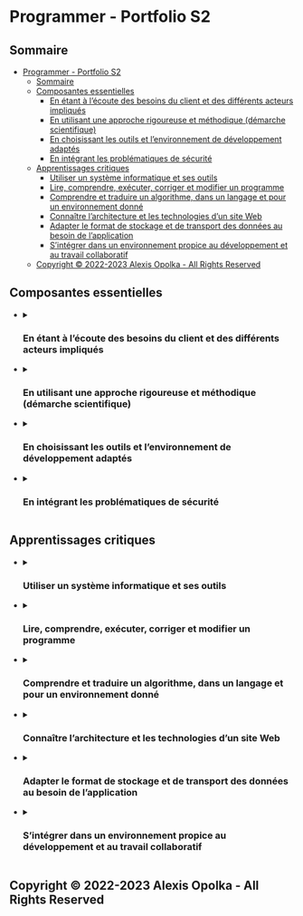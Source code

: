 # Programmer - Portfolio S2

<style>

img + em {
  text-align: center;
}

</style>

## Sommaire

- [Programmer - Portfolio S2](#programmer---portfolio-s2)
  - [Sommaire](#sommaire)
  - [Composantes essentielles](#composantes-essentielles)
    - [En étant à l’écoute des besoins du client et des différents acteurs impliqués](#en-étant-à-lécoute-des-besoins-du-client-et-des-différents-acteurs-impliqués)
    - [En utilisant une approche rigoureuse et méthodique (démarche scientifique)](#en-utilisant-une-approche-rigoureuse-et-méthodique-démarche-scientifique)
    - [En choisissant les outils et l’environnement de développement adaptés](#en-choisissant-les-outils-et-lenvironnement-de-développement-adaptés)
    - [En intégrant les problématiques de sécurité](#en-intégrant-les-problématiques-de-sécurité)
  - [Apprentissages critiques](#apprentissages-critiques)
    - [Utiliser un système informatique et ses outils](#utiliser-un-système-informatique-et-ses-outils)
    - [Lire, comprendre, exécuter, corriger et modifier un programme](#lire-comprendre-exécuter-corriger-et-modifier-un-programme)
    - [Comprendre et traduire un algorithme, dans un langage et pour un environnement donné](#comprendre-et-traduire-un-algorithme-dans-un-langage-et-pour-un-environnement-donné)
    - [Connaître l’architecture et les technologies d’un site Web](#connaître-larchitecture-et-les-technologies-dun-site-web)
    - [Adapter le format de stockage et de transport des données au besoin de l’application](#adapter-le-format-de-stockage-et-de-transport-des-données-au-besoin-de-lapplication)
    - [S’intégrer dans un environnement propice au développement et au travail collaboratif](#sintégrer-dans-un-environnement-propice-au-développement-et-au-travail-collaboratif)
  - [Copyright © 2022-2023 Alexis Opolka - All Rights Reserved](#copyright--2022-2023-alexis-opolka---all-rights-reserved)

<div class="page" />

## Composantes essentielles

- <details>
  <summary>

  ### En étant à l’écoute des besoins du client et des différents acteurs impliqués

  </summary>

  Être à l'écoute des besoins de différents acteurs, qu'ils soient un client,
  une équipe interne ou externe, revient à être capable de s'adapter au niveau
  de dialogue nécessaire en fonction de l'interlocuteur.  
  C'est aussi avoir une structure de projet permettant d'obtenir des retours de la part
  des différents acteurs au moment le plus propice.

  En informatique, la structure de projet préférée, tout du moins à la date d'écriture
  de ce portfolio, est la structure Agile.  
  La méthode Agile comporte des avantages pour les projets nécessitant des itérations
  plutôt "rapides" et des retours de différents acteurs tout au long du développement
  et non à une étape précise.

  J'ai pu et dû, tout naturellement, être à l'écoute des besoins d'un ou plusieurs
  clients lors de différents projets dans différents cadres qu'ils soient universitaire
  ou professionnel.

  - Dans le cadre de la SAE-23, je me suis retrouvé à travailler en binôme, binôme qui
    est devenu, ce que je pourrais considérer, mon client interne au projet, et j'avais
    comme client externe les spécificités et le cahier des charges de la SAE, donc le département R&T
    de l'IUT de Béziers.

    Aspirant ingénieur DevOps, j'ai naturellement adopté une posture Agile sur le projet et j'ai itéré
    un certain nombre de fois en prenant en compte les besoins et les spécificités de chaque
    acteur en vérifiant bien que mon travail soit capable de venir s'intégrer au travail effectué
    par mon binôme.

    Plusieurs outils m'ont permis d'arriver à ses fins, tels que Discord ou encore GitHub.

    > **Note**:  
    > Chaque outil à ses forte et ses points négatifs, GitHub m'a permit de discuter
    > de problèmes sur des commits ou des Pull Requests où la discussion est liée au code.
    >
    > Discord a plus été utilisé afin d'avoir un service de messagerie instantanée permettant
    > d'échanger rapidement sur des points qui ne sont pas forcément directement liés au code.

  - Dans le cadre de la SAE-24, j'ai travaillé sur un projet lié au festival du fantastique
    de Béziers (FFB). Le projet était répartit en deux équipes de deux personnes.

    Je me suis alors retrouvé avec trois acteurs distincts:

    - L'IUT de Béziers

      J'ai eu comme client l'IUT car le projet, s'il se voit être mis en oeuvre,
      sera partie intégrante de l'évènement représentant l'IUT (i.e. Festival du Fantastique de Béziers).

      Ce client a des besoins tout spécifiques comme le matériel utilisé, la capacité du projet
      à venir s'intégrer de la manière la plus fluide possible dans un système déjà complexe.  
      En plus de cela, vient s'ajouter la question de faisabilité et de viabilité car l'on parle
      d'une institution du domaine publique et les délais de développement sont très courts avant
      que le projet ne soit considéré comme non viable.

      J'ai, tout au long de la SAE, communiqué avec l'IUT par le biais du directeur de l'IUT de Béziers ou de la directrice
      administrative des services administratifs, financiers et techniques afin d'itérer sur l'idée du projet
      et de son fonctionnement ainsi que sur les questions de logistique ou autres pouvant venir perturber l'organisation
      du Festival.

      J'ai principalement échangé à l'oral et par mail via le service mail Zimbra.

    - Le département R&T de l'IUT de Béziers

      J'ai eu comme client primaire le département R&T car avant d'être un projet pour le FFB, c'était
      un projet ayant vocation à être noté dans le cade de mes études et certaines contraintes ont du
      être respectées au risque d'être hors sujet et de ne pas respecter le travail à effectuer.

      J'ai, à nouveau, beaucoup échangé à l'oral de par le besoin d'accorder la SAE et le FFB lors des premiers
      jours du projet où mon équipe n'était pas la seule à avoir ce besoin et le professeur en charge de la
      supervision ne pouvait donc se permettre, en termes de disponibilité, de regarder ses mails à interval assez régulier
      pour en faire un moyen de communication pertinant lors de requêtes ayant un caractère important.  

    - L'autre équipe en binôme

      Travaillant sur un même système mais sur un sous-sytème différent, il a été primordial de trouver un moyen
      de s'accorder entre les binômes que ce soit à un niveau technique, en termes d'I/O, ou plus sur l'idée générale
      et de la vision de chacun sur la manière dont on devait procéder.  

      J'ai eu l'accord et ai utilisé des GitHub Projects au sein de l'organisation [IUT-Beziers](https://github.com/IUT-Beziers/)
      sur GitHub qui sont liés au [dépôt GitHub](https://github.com/IUT-Beziers/ffb-rfid/) et m'ont permit, ainsi qu'aux autres,
      de travailler de manière collaborative tout en restant à l'écoute des besoins de chacun.

  Je suis aussi confronté au besoin d'être à l'écoute de différents acteurs lorsque je contribue à des projets open-source sur GitHub
  tels que la [documentation officielle GitHub](https://github.com/github/docs/) où un résumé de ma contribution est disponible [ici](https://github.com/search?q=repo%3Agithub%2Fdocs+alexis-opolka&type=issues).

  Tout ceci me faisant dire, et penser, de ma capacité à communiquer avec différents acteurs d'un projet en adaptant mon discours en fonction
  de mon interlocuteur dans un milieu professionnel.

  > **Note**:  
  > [Remonter au sommaire](#sommaire)

  </details>  <div class="page" />
- <details>
  <summary>

  ### En utilisant une approche rigoureuse et méthodique (démarche scientifique)

  </summary>

  Afin de pouvoir développer, ou toute autre tâche nécessitant
  de la méthodologie et une démarche scientifique, il est important
  d'aborder le problème de manière rigoureuse et méthodique.  
  C'est à dire d'être capable de découper un problème en sous-problèmes
  et ainsi résoudre un sous-problème à la fois.

  - Dans le cadre de la SAE-21, j'ai dû développer un réseau
    pour une entreprise, en prenant en compte les besoins
    de l'entreprise, une DMZ, le réseau FAI et des sites distants.

    Afin de s'assurer de ne pas perdre le fil de la conception,
    j'ai créé un schéma réseau avant de commencer le montage réseau
    sur Cisco Packet Tracer.

    <div style="text-align: center; color: rgb(180, 180, 180)">

    ![sae21-schema-reseau](../../sae-21/src/img/schema-reseau.drawio.svg)
    <span style="border-bottom: 1.5px solid rgb(180, 180, 180);"> *Schéma réseaux fait lors de la SAE-21* </span>

    </div>

    Ayant déjà préparé le schéma réseau et les accès de chacuns (par Groupes),
    j'ai pu commencer le montage, et par la suite, faire les tests
    me permettant de valider ou non, le bon fonctionnment de mon réseau.

    Cependant, avoir seulement une approche rigoureuse et méthodique ne suffit pas à
    résoudre une multitude de problèmes et d'issues qui peuvent apparaître lors de toutes tâches.

    Dans le cas de la SAE-21 et de Cisco Packet Tracer, je me suis vu confronté
    à des limitations propres à l'outil, qui m'ont obligé à revoir
    mon schéma réseau de manière incrémentale et itérative afin
    d'obtenir un réseau fonctionnel. Cela comprenant, mais n'en est pas limité,
    à l'incapacité de faire un DNS relay, l'impossibilité de sniffer tous les
    paquets passant sur un lien sans être dans le mode simulation, etc.

  > **Note**:  
  > [remonter au sommaire](#sommaire)

  </details> <div class="page" />
- <details>
  <summary>

  ### En choisissant les outils et l’environnement de développement adaptés

  </summary>

  Choisir des outils et un environnement de développement adapté à un
  projet ou à un cadre, n'est pas chose facile car cela requiert une connaissance
  des outils et des environnements, en plus d'avoir un recul et un regard
  critique sur chaque solution possible.

  De part mon expérience, j'ai pu apprendre à utiliser de nombreux
  outils et environnements de développement.

  Dans le cadre étudiant, du BUT R&T, j'ai pu utiliser des outils
  et des environnements de développement tels que [GitHub](https://github.com), [Visual Studio Code](https://code.visualstudio.com),
  [Visual Studio](https://visualstudio.microsoft.com), [GitKraken](https://gitkraken.com) ou d'autres encore.

  - Dans le cadre de la SAE-23, vu que j'ai dû développer une application web contenant une API en TypeScript et NextJS, j'ai utilisé:

    - GitHub pour stocker le code source en ligne
    - GitHub Projects pour gérer les tâches à effectuer
    - Visual Studio Code en tant qu'IDE
    - GitKraken et Git pour contrôler les versions du code source

      > **Note**:  
      > GitKraken est une interface graphique pour Git
      > qui, d'après moi, permet dans certaines situations
      > de mieux comprendre les conflits et de les résoudre.  
      > Leur Git Graph est l'un des plus notables de GitKraken.

    - Docker pour build et lancer l'application construite
    - Postman pour développer et tester l'API
    - ESLint pour vérifier la syntaxe du code source

  - Dans le cadre de la SAE-24 et du projet pour le
    Festival du Fantastique de Béziers, j'ai utilisé:

    - les GitHub Projects liés au [dépôt GitHub](https://github.com/IUT-Beziers/ffb-rfid/)
      permettant ainsi la capacité du projet à survivre la SAE ainsi
      que la tracabilité des efforts menés dans le cas que ce n'était
      pas qu'un simple projet fait durant les études avec le seul
      objectif d'accomplir la tâche donnée par un professeur mais
      c'était / et l'est un projet avec l'objectif d'être mis en place
      lors d'un évenement organisé par l'IUT.

  - Dans le cadre de la SAE-12, j'ai du utiliser VS Code et GitHub car
    ils étaient de facto à utiliser durant la SAE.

    Ceci dit, ce n'était pas une mauvaise chose car VS Code, grâce à sa modularité,
    permet à chacun d'avoir un éditeur de texte / IDE personnalisé en fonction de
    ses besoins et de ses envies. Quant à GitHub, cet un environnement qui permet
    de travailler de manière collaborative sur la base de dépôts utilisant la technologie
    [Git](https://git-scm.org) pour la gestion de versions.

  - Dans d'autres cadres et dans d'autres projets, j'ai pu utiliser
    beaucoup d'autres outils et environnements de développement
    tel que [GitLab](https://gitlab.com), [BitBucket](https://bitbucket.org), [AWS](https://aws.amazon.com), [GCP](https://console.cloud.google.com), [Azure DevOps](https://dev.azure.com), etc.

  Ce qui m'a permis d'apprendre les fonctionnalités de base de
  ces outils et environnements de développement, mais aussi
  de me sentir à l'aise avec l'idée d'être confronté à un nouvel
  outil, que ce soit dans le cadre universitaire, personnel ou encore
  professionnel.

  > **Note**:  
  > [remonter au sommaire](#sommaire)

  </details> <div class="page"/>
- <details>
  <summary>

  ### En intégrant les problématiques de sécurité

  </summary>

  La sécurité est un élément essentiel dans le développement d'une
  application, qu'elle soit interne ou externe.

  - Dans le cadre de la SAE-23, j'ai dû développer une application web
    qui permettait de gérer et de suivre les données récoltées par
    les Banzaii. Il était donc important d'avoir une gestion des
    comptes utilisateurs et de leurs permissions.

    A cela, s'ajoute le système d'authentification qui ne doit pas
    transmettre les données de l'utilisateur, notamment le mot de passe,
    en clair. Et encore d'autres problématiques de sécurité liées à l'accès de l'API, à l'accès des pages, etc.

    J'ai donc dû mettre en place un système d'authentification et de
    double authentification prenant en compte les problématiques de
    sécurité qu'une application unipage peut avoir.

    J'ai aussi dû mettre en place une gestion des droits d'accès
    et d'affichages de certains éléments de l'application.

    Qui, dans le cas de la SAE-23 et du fait que ce soit une
    application démonstrative, n'est pas complètement poussée
    notamment dû au court lapse de temps donné entre le début
    du projet et son rendu, ne me permettant pas, ainsi qu'à
    mon binôme, d'obtenir un résultat convenable ainsi que la
    prise en compte et la mise en place de solutions pour
    différents problèmes qu'ils soient techniques, sécuritaires
    ou autres.

  - Dans le cadre de la SAE-23 et de la SAE-24, j'ai sécurisé le dépôt GitHub en protégeant
    la branche principale, dite de production ou stable, en empêchant toutes personnes
    non autorisées à push des changements directement sur celle-ci sans passer par une Pull Request (PR).  
    En ajoutant à cela l'obligation d'obtenir une revue (ou `review` en Anglais) lors des PR sans quoi,
    l'on ne peut pas la merge, on crée un système de procédés possiblement plus lent mais où des risques
    de fuite de tokens ou d'informations sensible sont attenués.

  > **Note**:  
  > [remonter au sommaire](#sommaire)

  </details> <div class="page"/>

## Apprentissages critiques

- <details>
  <summary>

  ### Utiliser un système informatique et ses outils

  </summary>

  Un système informatique peut prendre de multiples formes, surtout
  de nos jours où l'envie est à l'intégration de services.  
  Un IDE peut être considéré comme un système informatique tout comme
  un site web.

  - Dans le cadre de la SAE-16 et la SAE-25 (Portfolio), j'ai eu à utiliser
    et à manipuler le site Moodle (accès à la modification restreint sur mon Portfolio),
    j'ai pu alors forcer une certaine langue, un thème, des blocs d'affichages, modifier
    les inscriptions au "cours" comprenant le début de l'inscription ainsi que sa fin.

    <div style="text-align: center; color: rgb(180, 180, 180)">

    ![inscriptions-portfolio](./src/moodle-inscriptions.png)
    <span style="border-bottom: 1.5px solid rgb(180, 180, 180);">
      *Inscription Moodle modifiée pour l'utilisateur alexis-opolka*
    </span>
    </div>

    Après quelques modifications, la page du portfolio ressemble à ça:

    <div style="text-align: center; color: rgb(180, 180, 180)">

    ![theme-portfolio](./src/theme-moodle.png)
    <span style="border-bottom: 1.5px solid rgb(180, 180, 180);">
      *Nouveau thème du Portfolio Moodle*
    </span>
    </div>

  - Dans le cadre de mes projets et de mes cours, comprenant mais
    ne se limitant pas, à la SAE-12, la SAE-23, la SAE-24, la SAE-21,
    la SAE-14 etc. j'ai utilisé [VS Code](https://code.visualstudio.com/)
    comme IDE.

    Depuis la mise à jour de Février 2023, la notion de [profile](https://code.visualstudio.com/updates/v1_76#_profiles)
    a enfin été implémentée et publiée dans la branche stable du logiciel (C'était une fonctionnalité en discussion depuis
    plus de deux ans).  
    Un `profile` nous permet de configurer les paramètres associés à l'état de VS Code incluant les thèmes, les extensions
    et les configurations, on peut les exporter, les enregistrer dans un `workspace`, les synchroniser entre les clients
    VS Code d'un même compte (avec la synchronisation des paramètres), etc.  

    > **Note**:  
    > Pour plus d'informations concernant les `profiles` de VS Code,
    > je vous redirige vers la [documentation](https://code.visualstudio.com/docs/editor/profiles).

    J'utilise, à l'instant où j'écris ce portfolio, un profil que j'ai conçu spécialement pour de la rédaction MarkDown.

    <div style="text-align: center; color: rgb(180, 180, 180)">

    ![vs-code-profile](./src/vs-code-profiles.png)
    <span style="border-bottom: 1.5px solid rgb(180, 180, 180);">
      *Screenshot de VS Code lors de l'écriture du portfolio pour montrer l'utilisation des `profiles`.*
    </span>
    </div>

    Quand exporté, le code ressemble à cela:

    ```json
    {
      "name": "Markdown",
      "settings": "{\"settings\":\"{\\r\\n  \\\"hediet.vscode-drawio.resizeImages\\\": null\\r\\n}\"}",
      "keybindings": "{\"keybindings\":\"// Place your key bindings in this file to override the defaultsauto[]\\r\\n[\\r\\n  {\\r\\n    \\\"key\\\": \\\"ctrl+alt+e\\\",\\r\\n    \\\"command\\\": \\\"editor.action.toggleWordWrap\\\"\\r\\n  },\\r\\n  {\\r\\n    \\\"key\\\": \\\"alt+z\\\",\\r\\n    \\\"command\\\": \\\"-editor.action.toggleWordWrap\\\"\\r\\n  }\\r\\n]\",\"platform\":3}",
      "extensions": "[{\"identifier\":{\"id\":\"alexandrefpgoncalves.violet-dream\",\"uuid\":\"3f2f7e17-8f4f-47cd-9a73-2accb12befac\"},\"displayName\":\"Violet Dream\"},{\"identifier\":{\"id\":\"bierner.github-markdown-preview\",\"uuid\":\"9f5a5fc9-8b23-4484-85c4-1438b82d8634\"},\"displayName\":\"GitHub Markdown Preview\"},{\"identifier\":{\"id\":\"bierner.markdown-checkbox\",\"uuid\":\"b0db4123-c5d9-4f45-bd2e-70738ebbb304\"},\"displayName\":\"Markdown Checkboxes\"},{\"identifier\":{\"id\":\"bierner.markdown-emoji\",\"uuid\":\"f595c9c1-28b5-415e-a55f-2deb4a8c3abd\"},\"displayName\":\"Markdown Emoji\"},{\"identifier\":{\"id\":\"bierner.markdown-footnotes\",\"uuid\":\"8c379296-feca-4544-853d-f085a1fc638f\"},\"displayName\":\"Markdown Footnotes\"},{\"identifier\":{\"id\":\"bierner.markdown-mermaid\",\"uuid\":\"f8d0ffc4-66bb-4a9c-8149-ef8f043691a1\"},\"displayName\":\"Markdown Preview Mermaid Support\"},{\"identifier\":{\"id\":\"bierner.markdown-preview-github-styles\",\"uuid\":\"5cbdf58a-694a-4aba-af08-61d00842eb03\"},\"displayName\":\"Markdown Preview Github Styling\"},{\"identifier\":{\"id\":\"bierner.markdown-yaml-preamble\",\"uuid\":\"b872af63-f9e1-438e-9462-0315abe9d3aa\"},\"displayName\":\"Markdown yaml Preamble\"},{\"identifier\":{\"id\":\"davidanson.vscode-markdownlint\",\"uuid\":\"daf8b44d-8aae-4da2-80c5-1f770219f643\"},\"displayName\":\"markdownlint\"},{\"identifier\":{\"id\":\"dooez.alt-catppuccin-vsc\",\"uuid\":\"e5e65f10-7303-4fb8-8717-2fa83da6aff1\"},\"displayName\":\"Alt Catppuccin for VSCode\"},{\"identifier\":{\"id\":\"hediet.vscode-drawio\",\"uuid\":\"ea6a6046-2132-421f-a984-664909fcf0b8\"},\"displayName\":\"Draw.io Integration\"},{\"identifier\":{\"id\":\"shardulm94.trailing-spaces\",\"uuid\":\"6ad45f5a-09ec-44e5-b363-867ddc1ec674\"},\"displayName\":\"Trailing Spaces\"},{\"identifier\":{\"id\":\"stevensona.character-count\",\"uuid\":\"308ce1be-606b-4a79-8a1b-03f560320ce2\"},\"displayName\":\"Character Count\"},{\"identifier\":{\"id\":\"tomoki1207.pdf\",\"uuid\":\"4386e6f6-ec10-4463-9d23-c24278718947\"},\"displayName\":\"vscode-pdf\"},{\"identifier\":{\"id\":\"yzane.markdown-pdf\",\"uuid\":\"f015bc3c-a098-4245-8765-615e002e09ab\"},\"displayName\":\"Markdown PDF\"},{\"identifier\":{\"id\":\"yzhang.markdown-all-in-one\",\"uuid\":\"98790d67-10fa-497c-9113-f6c7489207b2\"},\"displayName\":\"Markdown All in One\"}]"
    }
    ```

    > **Note**:  
    > L'export ci-dessus omet les `UI-State` qui correspond à l'état de l'interface utilisateur.  
    > Mis à part cela, le JSON est complètement valide et peut être importé sans soucis dans une
    > instance VS Code en tant que profile.  
    >
    > Il faut tout de même noter que si l'ont veut exporter un profile dans un fichier, l'extension
    > utilisée est `.code-profile` et non `.json`.

    > **Note**:  
    > Vous pouvez retrouver l'export du profile sur ce [Gist GitHub](https://gist.github.com/alexis-opolka/69fe0012eacf15aa8b64f4d43a0e6971).

  - Dans le cadre de tous projet demandant un travail collaboratif, j'essaie de travailler avec des
    environnements de collaboration, en l'occurence pour les projets universitaires tels que les SAE
    j'utilise GitHub, principalement car c'est le seul outil collaboratif que mes pairs ont déjà utilisé.

    Pour des projets, j'utilise aussi bien des GitHub Projects autant sous forme d'un diagramme de Gantt,
    qu'un tableau ou d'une manière de ranger dans des cases bien précises les tâches (Boards View):

    <div style="text-align: center; color: rgb(180, 180, 180)">

    ![github-projects-table-view](./src/github-projects-table.png "Github Projects Table View")
    <span style="border-bottom: 1.5px solid rgb(180, 180, 180);">
      *GitHub Projects en format tableau*
    </span>
    </div>

    <div style="text-align: center; color: rgb(180, 180, 180)">

    ![github-projects-gannt-view](./src/github-projects-gantt.png "Github Projects Gantt View")
    <span style="border-bottom: 1.5px solid rgb(180, 180, 180);">
      *GitHub Projects en format diagramme de Gantt*
    </span>
    </div>

    <div style="text-align: center; color: rgb(180, 180, 180)">

    ![github-projects](./src/github-projects.png "Github Projects Board View")
    <span style="border-bottom: 1.5px solid rgb(180, 180, 180);">
      *GitHub Projects en format `board`*
    </span>
    </div>

    Mais il existe aussi les `issues` qui permettent de faire remonter des problèmes
    ou des tâches à faire.

    <div style="text-align: center; color: rgb(180, 180, 180)">

    ![github-issues](./src/github-issues.png "Github Issues View")
    <span style="border-bottom: 1.5px solid rgb(180, 180, 180);">
      *Screenshot d'une issue ouverte lors de la SAE-24 afin de
      savoir les rendus et nous permettre de nous situer.*
    </span>
    </div>

    Sans oublier les Pull Requests (PR) qui viennent accompagner les issues
    en proposant des changements. Les PR peuvent aussi contenir des discussions
    de changements mais cette fois-ci liés au code suggéré.

    <div style="text-align: center; color: rgb(180, 180, 180)">

    ![github-projects](./src/github-pr-1.png)
    <span style="border-bottom: 1.5px solid rgb(180, 180, 180);">
      *Screenshot montrant la page "d'accueil" d'une PR*
    </span>
    </div>
    <div style="text-align: center; color: rgb(180, 180, 180)">

    ![github-projects](./src/github-pr-2.png)
    <span style="border-bottom: 1.5px solid rgb(180, 180, 180);">
      *Screenshot montrant une résolution de problèmes au sein d'une PR*
    </span>
    </div>

    Que ce soit dans le cadre universitaire comme plus haut ou dans le cadre professionnel
    et personnel.

    <div style="text-align: center; color: rgb(180, 180, 180)">

    ![github-pr-on-github-docs](./src/github-pr-example.png)
    <span style="border-bottom: 1.5px solid rgb(180, 180, 180);">
      *Screenshot montrant un de mes échanges lors d'une PR chez [GitHub Docs](https://github.com/github/docs/)*
    </span>
    </div>

  </details> <div class="page" />
- <details>
  <summary>

  ### Lire, comprendre, exécuter, corriger et modifier un programme

  </summary>

  Quand on travaille en équipe, il est indispensable d'être capable de lire
  et comprendre le programme écrit par quelqu'un d'autre afin de l'exécuter
  et, si nécessaire, soit le corriger soit le modifier pour l'adapter à ses besoins.

  - Dans le cadre de la SAE-15, j'ai du travailler en binôme avec comme objectif de SAE
    le fait de récupérer des données provenant de l'OpenData de l'agglomération de Montpellier.

    Pour ce faire, la charge de travail avait été répartie entre nous deux et il s'est avéré
    être rapidement nécessaire d'être capable de comprendre la logique derrière le code de
    mon binôme afin de pouvoir l'aider à débugger sur sa partie ou au moment où j'importais
    son code et ses I/O dans mon code pour intégrer les deux parties.

  - Dans le cadre de la SAE-23, j'ai du créer à partir de presque rien un système d'authentification
    en TypeScript (TS) sur ReactJS et NextJS où j'avais comme support un exemple fait par [Jason Watmore](https://github.com/cornflourblue/next-js-13-mysql-registration-login-example)
    en JavaScript (JS) et la théorie derrière un système CRUD (Create, Read, Update, Delete).

    Il m'a fallu donc comprendre en plus de la logique derrière la programmation faite par Jason Watmore,
    ajouter une couche d'abstraction afin d'imaginer les interactions entre les acteurs du système et de
    la manière dont je pouvais l'implémenter dans mon cas particulier et en TS au lieu d'être en JS.

    Réussir à passer du code en JS à un schéma tel que celui-ci:

    ```mermaid
    ---
      title: Graph representing the interactions between each Component Holder of the Mon-Banzaii Project
    ---
    flowchart LR

        client(web client) --> | sends login data | middleWare(Middle Ware Client-Side)
        middleWare --> | sens API request | api(Authentication API)
        api --> | hash sensitive Data | apiMiddleWare(Middle Ware Server-Side)
        apiMiddleWare --> | sends hashed Data | api
        api --> | sends authentication response | client
    ```

  - Dans le cadre de la SAE-24, étant (implicitement) le chef de projet et (explicitement) le mainteneur
    du dépôt GitHub, j'étais en charge de toutes les revues de changement de code lors d'une PR.

    Il m'a alors été nécessaire de savoir comprendre et corriger le code proposé afin de m'assurer de
    ne pas casser la branche `main` (branche sensible à la casse). La plupart du temps, je n'ai pas eu
    besoin d'exécuter le code pour trouver des erreurs de logique ou des erreurs de programmation.

    <div style="text-align: center; color: rgb(180, 180, 180)">

    ![github-pr-correction](./src/github-pr-changes.png)
    <span style="border-bottom: 1.5px solid rgb(180, 180, 180);">
      *Screenshot montrant un de mes changements dans le code proposé afin de le rendre plus modulable et enlever les tokens présents.*
    </span>
    </div>

  </details> <div class="page" />
- <details>
  <summary>

  ### Comprendre et traduire un algorithme, dans un langage et pour un environnement donné

  </summary>

  Comprendre et être capable de traduire un algorithme dans un langage de programmation
  peut se présenter dans un projet où l'on travaille dans un environnement et un langage
  où personne d'autres n'a, publiquement, créé d'implémentation de cet algorithme.

  - Dans le cadre de la SAE-22, j'ai dû implémenter un algorithme d'échantillonnage d'un signal
    en Python:

    ```python
    def createSamplingOfSignal(signal_to_sample, time_between_sample):
      time = []
      signal_sampled = []
      ### On force le passage en liste car sinon on ne peut pas pick
      ### les éléments comme on veut
      signal_to_sample_as_list = signal_to_sample.tolist()

      ### On va boucler dans les valeurs du signal à échantilloner
      ### On instaure un pas de la période d'échantillonnage (on compte déjà en ms)
      for i in range(0, len(signal_to_sample), time_between_sample):
        ### On remet le temps en ms (question d'indice à valeur indicative du temps de l'échantillon)
        time.append(i/1000)
        ### On ajoute notre échantillon
        signal_sampled.append(signal_to_sample_as_list[i])

      ### On retourne: le temps, notre signal échantillonné et la périodicité d'échantillonnage
      ### A noter: Si l'on voudrait suivre la convention du retour des fonctions de ce fichier
      ### Il faudrait inverser l'ordre entre le temps et le signal dans le retour
      return np.array(time), np.array(signal_sampled), time_between_sample
    ```

    puis obliger ce même algorithme à respecter le théorème de Shannon:

    ```python
    def createSamplingOfSignalRespectingShannon(signal_to_sample, time_between_sample):
      time = []
      signal_sampled = []
      signal_to_sample_as_list = signal_to_sample.tolist()

      ### On prend 3 et pas 2 afin de nous permettre de respecter la condition
      ### du théorème de Shannon et de ne pas avoir à traiter avec un pas flottant.
      for i in range(0, len(signal_to_sample), time_between_sample//3):
        time.append(i/1000)
        signal_sampled.append(signal_to_sample_as_list[i])

      return np.array(time), np.array(signal_sampled), time_between_sample
    ```

  - Par simple curiosité de comment fonctionne l'algorithme de Dijkstra,
    j'ai implémenté à nouveau l'algorithme en Python sur une structure ressemblant
    celle d'un arbre binaire (sauf que la condition de binarité n'est pas respectée).

    Avec un peu de dynamisme dans la structure et sur sa forme en plus du point de départ
    et d'arrivée, l'implémentation a été un succès, en omettant quelques besoins d'optimisation.

  </details> <div class="page"/>
- <details>
  <summary>

  ### Connaître l’architecture et les technologies d’un site Web

  </summary>

  L'architecture d'un site web se compose principalement de deux éléments :

  - Le front-end
  - Le back-end

  Bien souvent, le front-end caractérise tout ce qui va se passer sur le client.  
  Le back-end caractérise, quant à lui, tout ce qui va se passer que ce soit sur
  les serveurs ou au niveau de l'infrastruture.

  > **Note**:  
  > De la définition que j'ai du back-end et du front-end, ce qui les différencie est
  > là où le code est executé / compilé. C'est à dire qu'un langage comme le PHP
  > où on peut développer une interface Front-End mais vu que le code PHP est
  > exécuté sur un serveur et non sur le client, il est caractérisé comme back-end
  > puisque ensuite c'est un code HTML qui est ressorti et c'est ce code qui sera
  > executé coté client.

  > **Notes**:  
  > Pour plus de détails sur la manière dont je comprends et j'en ai la définition,
  > je vous redirige vers cet [article](https://en.wikipedia.org/wiki/Frontend_and_backend) wikipedia
  > et plus spécialement la section [Web development as an example](https://en.wikipedia.org/wiki/Frontend_and_backend#Web_development_as_an_example)
  > qui précise et catégorise approximativement de la même manière la différence entre
  > backend et frontend.

  Je vais donc qualifier les langages de balisage tel que `HTML, XML, XHTML`,
  les langages de style tel que `CSS, SCSS`,
  et les langages de programmation tel que `JavaScript et TypeScript`
  comme étant des langages de front-end.  
  A contrario, je vais qualifier les langages `PHP`, `JavaScript`,
  les langages de bases de données comme `MySQL`, `PostgreSQL`, `InfluxQL`,`Flux (de InfluxDB)`, etc.
  comme étant des langages de back-end.

  > **Note**:  
  > Le JavaScript (JS) a capacité à être classé en tant que langage back-end
  > comme langage front-end de par les framework et libraires associées.

  Aux langages, je peux y ajouter les frameworks et les librairies qui, eux,
  sont bien plus nombreux.  
  Pour n'en citer qu'une infime partie :  

  - Pour les framework, nous avons `NextJS`, `VueJS`.
  - Pour les librairies, nous avons `ReactJS`, `JQuery`, `Bootstrap`, `Leaflet`.

  > **Note**:  
  > Pour plus de détails sur comment différencier une librairie ou un framework
  > je conseille cette [réponse](https://stackoverflow.com/a/15600924/13025136)
  > sur SO qui contient, en plus des explications, un schéma indiquant la logique
  > derrière la différentiation d'un framework à une librairie.

  En ce qui concerne les serveurs web, je peux citer les deux majoritaires
  du marché étant `Apache`, `Nginx` et `NodeJS`. <div class="page"/>

  En soit, je considère l'architecture d'un site web comme ceci :

  <div style="text-align: center">

  ![schema-architecture-website](./src/schema-architecture-website.drawio.svg)

  </div>

  On retrouve ce schéma notamment dans les [infrastructures Edge](https://en.wikipedia.org/wiki/Edge_computing) où la
  situation géographique des serveurs est un facteur pris en compte dans
  le déploiement et la mise en production.  
  En plus de cela, il y a une notion entre serveur principal (couche Cloud) et secondaire
  (couche Edge Node) où les informations émises par un client ne sont pas forcémment (voir rarement)
  remontées au serveur principal mais sont remontées au serveur secondaire
  en charge de la région où l'on observera ensuite une synchronisation du
  serveur principal avec le serveur secondaire (souvent avec des flux
  montants et descendants).

  Dans différents cadres j'ai été amené à développer un site web, que
  ce soit dans le cadre universitaire avec la [SAE-23](https://github.com/alexis-opolka/mon-banzaii/)
  où j'ai dû développer une application client permettant de lire des données récoltées
  dans une base de donnée et de pouvoir intéragir sur le nombre de Banzaiis,
  la [SAE-24](https://github.com/iut-beziers/ffb-rfid/tree/client-web/apps/ffb-watcher/) où
  j'ai du créer une interface utilisateur ayant le rôle d'inductrice d'informations
  nécessaires dans le système utilisé ultérieurement ou
  la [SAE-14](https://github.com/alexis-opolka/alexis-opolka.github.io) où
  j'ai du créer mon site web de présentation (que j'appelle aussi Portfolio).

  - Dans la SAE-23, j'ai eu à prendre en compte les caractéristiques du
    projet et ses contraintes afin de les transformer en besoins techniques
    et choisir les bonnes technologies. A savoir que les contraintes de temps
    ont été aussi prises en compte, ce qui a fait que je suis parti sur un
    stack comprenant:

    - NextJS
      Le framework nous permettant de développer en une seule distribution
      un coté serveur et un coté client tout en faisant du ReactJS.

      Je l'ai choisi notamment dû au besoin de développer tout un service
      de simple authentification à partir de *presque* rien aussi dit
      `from scratch` car il n'existe aucune librairie, à ma connaissance,
      nous permettant d'avoir un système d'authentificaton qui interragit
      avec la SGBD MySQL sous NodeJS et plus particulièrement ReactJS.
      Ainsi donc, j'ai du développer le système d'authentification en
      Typescript (afin de typer les entrées et sorties) du coté client
      et serveur.

    - Bootstrap / TailWindCSS

      J'ai choisi Bootstrap de par le fait que la librairie simplifie
      le prototypage avec des classes déjà prêtes et que l'on qu'à assembler.

      TailWindCSS vient de base avec l'application par défaut NextJS
      et mon binôme avait déjà commencé à l'utiliser, j'ai donc
      décidé de le garder et j'ai fait attention à ce que les
      deux librairies ne s'entrecroisent pas dans les déclarations
      de classes CSS pour chaque composant.

    - Next-UI

      La simplification de certains composants ReactJS
      et l'ajout de thèmes (même si le système n'est pas encore
      totalement implémenté).

    - React-Hook-Form

      Une librairie qui est dédiée aux formulaires en utilisant les
      hooks ReactJS et empêche un nombre de rendus excessifs.

      > **Note**:  
      > ReactJS "re-render" certains éléments sans même qu'il y ait besoin
      > et crée ainsi une charge exécutive excédentaire par rapport au
      > réel besoin logique (et logiciel) de ce que l'on fait.  
      > D'où l'importance des librairies comme `React-Hook-form` qui
      > sont dédiées à l'optimisation de la charge exécutive de certains
      > composants.

    - ChartJS

      Une librairie très pratique lorsque il est question de faire
      des graphiques dans une application ReactJS.

    - Minidenticons

      Une librairie trouvée sur GitHub qui permet de générer des avatars
      utilisateurs en fonction de leur pseudo.

    > **Note**:  
    > J'omets toutes les dépendances *techniques* du projet comme les wrapper
    > et les dépendances des dépendances. Seules sont citées plus hauts les
    > librairies / framework ayant fait l'objet d'un choix arbitraire.

  - Dans le cas de la SAE-24, vu que l'on travaillait avec des objets connectés
    et qu'ils communiquaient en LoRa, les spécificités ont été différentes d'une
    application client sans compter l'importance des données traitées par l'interface
    web en plus du fait que l'interface se trouvait en entrée du système.

    Je suis alors plus parti sur un site unipage (ReactJS) avec comme SGBD InfluxDB
    permettant d'obtenir toute la charge de calcul pour l'interface faite par le client
    et laisser la puissance de calcul du serveur pour le SGBD afin de minimiser la charge
    exécutive globale.

    Le choix d'InfluxDB s'est rapidement posé comme une évidence de par le contexte
    du projet et de la construction de notre base de donnée (BDD) et nos interactions
    avec elle.  
    Pour être plus précis, on avait besoin d'une interaction rapide, de
    multiples interactions successives et tout ça dans un lapse de temps plutôt court
    considérant que le client est à l'entrée du système et que l'on est obligé de faire en sorte
    que ce ne soit pas un point venant restreindre le flux du système.  
    Ainsi, la capacité d'InfluxDB à renvoyer que ce dont on a besoin sans avoir à charger
    toute une table / rangée de donnée est un point positif notable, en plus
    du fait que l'on pense InfluxDB quand on fait de l'IoT, ou AWS.

  - Dans le cadre professionnel / associatif, j'ai eu et j'ai à développer l'infrastructure réseau
    et le site web. Le site web est actuellement à portée nationale mais à vocation à
    se développer au niveau international.  

    Ses spécificités sont simples car il s'agit en premier d'un site vitrine et n'a pas
    besoin d'un système d'utilisateurs / d'authentification et donc de routes sécurisées.
    A contrario, vu qu'il représente l'association et ses projets il a des besoins tout
    spécifiques à l'image.

    C'est à dire qu'il est nécessaire d'avoir une redondance physique et technique,
    je me suis alors dirigé sur du IaaS (Infrastructure as a Service)
    où le site web se trouve être une application NextJS et est "build / served" par l'hébergeur,
    [DigitalOcean](https://digitalocean.com).  
    On compte deux environnements de travail, l'environnement de production,
    [petitspapiersdarchitecture.fr](https://petitspapiersdarchitecture.fr), et
    l'environnement de développement, [dev.petitspapiersdarchitecture.fr](https://dev.petitspapiersdarchitecture.fr).  
    L'environnement de production est l'environnement "stable", il n'est mis à jour que manuellement à partir de la branche
    `master` du dépôt GitHub alors que l'environnement de développement est instable et est sensible à la casse, il est déployé
    automatiquement à partir de la branche `develop` dès qu'un commit a été enregistré.

    > **Note**:  
    > Le dépôt GitHub en question est celui de l'organisation [Petits Papiers D'architecture](https://github.com/Petits-Papiers-Architecture),
    > il est pour l'heure en privé, il n'est alors pas possible d'y accéder sans faire partie de l'organisation GitHub.

    > **Note**:  
    > Le choix d'avoir l'application compilée par DigitalOcean me permet de réduire la charge de la gestion entière de l'infrastructure
    > mais je garde un contrôle sur la région des déploiments.  
    > C'est notamment dû au fait que je suis la seule personne au sein de l'association ayant les compétences requises pour gérer
    > l'infrastructure et le déploiement des applications.

    En plus de cela, vu que le projet à vocation d'être
    international, je suis parti sur une infrastructure Edge qui a des avantages notables en
    termes de scalabilité, efficacité et expérience utilisateur où l'emplacement géographique
    des serveurs joue un rôle clé dans l'équation globale.

  A partir de ce que j'ai pu montrer ci-dessus, je pense être capable de comprendre, concevoir et
  définir l'architecture d'un site web selon les besoins spécifiques des applications ou des circonstances
  y compris le temps dédié à la tâche.
  </details> <div class="page" />
- <details>
  <summary>

  ### Adapter le format de stockage et de transport des données au besoin de l’application

  </summary>

  Le format de stockage et de transport peuvent être différents selon les circonstances
  et les différents besoins. On peut très bien se retrouver avec du XML ou du CSV en stockage
  et du JSON en transport.

  Au moment où l'on interragit avec des données, qu'elles soient internes ou externes,
  on se retrouve confrontés à la problématique du format et il est d'utiliser celui qui
  convient le mieux à nos besoins.

  - Dans le cadre de la SAE-15, je devais créer un programme qui permettait de
    récolter des données sur l'API de la ville de Montpellier afin de pouvoir
    analyser et interpréter les données d'occupations des parkings à voitures
    et vélos de la ville.

    Pour ce faire, je devais récupérer les données au format XML et en GBFS.  
    J'ai donc préféré, avec mon binôme, d'utiliser le format CSV qui nous permettait
    facilement d'enregistrer en plus des données la date et l'heure de la requête
    effectuée et d'ainsi construire un historique des données.

    Ce n'est que plus tard, où je me suis penché sur l'analyse de données en utilisant
    InfluxDB et Grafana que je me suis rendu compte qu'il était plus préférable
    de travailler directement en Flux (le langage d'InfluxDB) au lieu d'avoir
    à tout transformer en CSV puis y traduire en Flux.  

    Malgré cet inconvénient (et travail en plus), le fait d'avoir déjà tout normalisé dans un format précis et d'une manière déterminée
    a permis, à mon binôme et à moi, d'importer les données récoltées
    dans la base de données pour ensuite sortir des graphes.

  - Dans le cadre de la SAE-23, j'ai dû travailler avec des données au format JSON
    où l'on avait des données qui étaient séparées en plusieurs fichiers et qui
    devaient contenir un historique des données.

    Si l'on prend par exemple les données considérées comme externes, j'avais une
    structure équivalente à celle ci-dessous:

    ```json
    {
      "id": "<ID-du-Banzaii>",
      "data": [
        {
          "type": "<Type-de-donnée>",
          "description": "<Description-des-données>",
          "timeline": [
            {
              "value": "<valeur>",
              "timestamp": "<timestamp>"
            },
            {
              "value": "<valeur>",
              "timestamp": "<timestamp>"
            }
          ]
        }
      ]
    }
    ```

  </details> <div class="page" />
- <details>
  <summary>

  ### S’intégrer dans un environnement propice au développement et au travail collaboratif

  </summary>

  Avant tout, on se doit de définir qu'est-ce qu'un environnement
  propice au développement puis qu'est-ce qu'un environnement propice
  au travail collaboratif.

  D'après moi, un environnement propice au développement est un
  environnement qui permet à un développeur ou à une équipe
  de pouvoir se concentrer sur le code en s'occupant des points
  sensibles et/ou techniques de tous projets.  
  C'est à dire que l'environnement doit notamment avoir un logiciel
  de gestion de version, un focus sur la codebase, un environnement
  de build et de déploiement, la possibilité de faire du CI/CD.

  Un environnement propice au travail collaboratif, de ce que j'en
  pense, doit permettre de discuter sur des problèmes dans des fils
  de discussion dédiés, un système de tickets, un système afin
  de pouvoir trier et catégoriser les informations.

  Ainsi, d'après moi, un environnement propice au développement
  et au travail collaboratif doit avoir l'ensemble des points
  cité ci-dessus, ou du moins, la majorité.  
  Il a donc un focus sur le code avec un logiciel de gestion de
  version, la possibilité de créer des tickets (aussi appelés issues)
  où la discussion peut se faire à part du code, un système de labels,
  etc.

  Il existe plusieurs environnements qui sont propices au développement et au travail collaboratif.  
  Je peux citer les plus connus qui sont GitHub, GitLab et BitBucket.  

  Etant utilisateur de GitHub depuis 2019-2020, j'ai eu l'occasion
  d'utiliser GitHub que ce soit pour des projets scolaires tels que
  la [SAE-15](https://github.com/alexis-opolka/sae-15-data/), la [SAE-12](https://github.com/alexis-opolka/sae-12/),
  la [SAE-21](https://github.com/alexis-opolka/sae-21/), la [SAE-23](https://github.com/alexis-opolka/Mon-Banzaii/)
  ou encore simplement pour [mes cours](https://github.com/alexis-opolka/import-cours-but-rt/).  
  J'ai aussi eu l'occasion d'utiliser GitHub pour des projets personnels ou pour contribuer à des projets open-source tels
  que [Ren'Py](https://github.com/renpy/renpy), [Code OSS](https://github.com/microsoft/vscode/), la [documentation GitHub](https://github.com/github/docs/), etc.

  Vous pouvez par exemple voir ci-dessous, comment la SAE-23 a été organisée de manière collaborative en utilisant les GitHub Projects.

  ![sae23-github-boards](./src/sae-23-boards.png)
  </details>

## Copyright &copy; 2022-2023 Alexis Opolka - All Rights Reserved